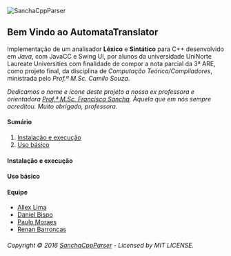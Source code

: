 ![SanchaCppParser](https://github.com/pauloigormoraes/SanchaCppParser/blob/master/icon.png?raw=true)
## Bem Vindo ao AutomataTranslator
Implementação de um analisador **Léxico** e **Sintático** para C++ desenvolvido em *Java*, com JavaCC e Swing UI, 
por alunos da universidade UniNorte Laureate Universities com finalidade de compor a nota 
parcial da 3ª ARE, como projeto final, da disciplina de _Computação Teórica/Compiladores_, ministrada pelo _Prof.º M.Sc. Camilo Souza_.


_Dedicamos o nome e ícone deste projeto a nossa ex professora e orientadora [Prof.ª M.Sc. Francisca Sancha](http://buscatextual.cnpq.br/buscatextual/visualizacv.do?id=K4133689T3). 
Àquela que em nós sempre acreditou. Muito obrigado, professora._


#### Sumário

1. [Instalação e execução]()
2. [Uso básico]()


#### Instalação e execução
#### Uso básico

#### Equipe

* [Allex Lima](http://allexlima.com)
* [Daniel Bispo](https://github.com/danielbispov/)
* [Paulo Moraes](http://pauloigormoraes.com/)
* [Renan Barroncas](https://github.com/renanbarroncas)

###### Copyright © 2016 [SanchaCppParser](https://github.com/pauloigormoraes/SanchaCppParser)  - Licensed by MIT LICENSE.